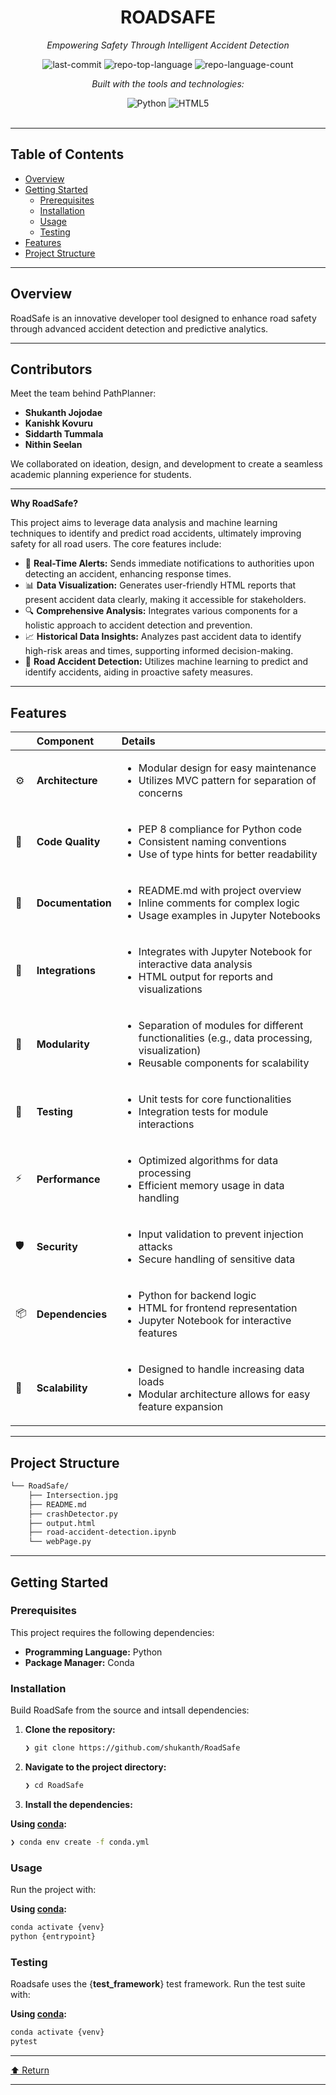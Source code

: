 <div id="top">

<!-- HEADER STYLE: CLASSIC -->
<div align="center">

# ROADSAFE

<em>Empowering Safety Through Intelligent Accident Detection</em>

<!-- BADGES -->
<img src="https://img.shields.io/github/last-commit/shukanth/RoadSafe?style=flat&logo=git&logoColor=white&color=0080ff" alt="last-commit">
<img src="https://img.shields.io/github/languages/top/shukanth/RoadSafe?style=flat&color=0080ff" alt="repo-top-language">
<img src="https://img.shields.io/github/languages/count/shukanth/RoadSafe?style=flat&color=0080ff" alt="repo-language-count">

<em>Built with the tools and technologies:</em>

<img src="https://img.shields.io/badge/Python-3776AB.svg?style=flat&logo=Python&logoColor=white" alt="Python">
<img src="https://img.shields.io/badge/HTML5-E34F26.svg?style=flat&logo=HTML5&logoColor=white" alt="HTML5">

</div>
<br>

---

## Table of Contents

- [Overview](#overview)
- [Getting Started](#getting-started)
    - [Prerequisites](#prerequisites)
    - [Installation](#installation)
    - [Usage](#usage)
    - [Testing](#testing)
- [Features](#features)
- [Project Structure](#project-structure)

---

## Overview

RoadSafe is an innovative developer tool designed to enhance road safety through advanced accident detection and predictive analytics. 

---

## Contributors

Meet the team behind PathPlanner:

- **Shukanth Jojodae**
- **Kanishk Kovuru**
- **Siddarth Tummala**
- **Nithin Seelan**

We collaborated on ideation, design, and development to create a seamless academic planning experience for students.

---

**Why RoadSafe?**

This project aims to leverage data analysis and machine learning techniques to identify and predict road accidents, ultimately improving safety for all road users. The core features include:

- 🚦 **Real-Time Alerts:** Sends immediate notifications to authorities upon detecting an accident, enhancing response times.
- 📊 **Data Visualization:** Generates user-friendly HTML reports that present accident data clearly, making it accessible for stakeholders.
- 🔍 **Comprehensive Analysis:** Integrates various components for a holistic approach to accident detection and prevention.
- 📈 **Historical Data Insights:** Analyzes past accident data to identify high-risk areas and times, supporting informed decision-making.
- 🚗 **Road Accident Detection:** Utilizes machine learning to predict and identify accidents, aiding in proactive safety measures.

---

## Features

|      | Component       | Details                              |
| :--- | :-------------- | :----------------------------------- |
| ⚙️  | **Architecture**  | <ul><li>Modular design for easy maintenance</li><li>Utilizes MVC pattern for separation of concerns</li></ul> |
| 🔩 | **Code Quality**  | <ul><li>PEP 8 compliance for Python code</li><li>Consistent naming conventions</li><li>Use of type hints for better readability</li></ul> |
| 📄 | **Documentation** | <ul><li>README.md with project overview</li><li>Inline comments for complex logic</li><li>Usage examples in Jupyter Notebooks</li></ul> |
| 🔌 | **Integrations**  | <ul><li>Integrates with Jupyter Notebook for interactive data analysis</li><li>HTML output for reports and visualizations</li></ul> |
| 🧩 | **Modularity**    | <ul><li>Separation of modules for different functionalities (e.g., data processing, visualization)</li><li>Reusable components for scalability</li></ul> |
| 🧪 | **Testing**       | <ul><li>Unit tests for core functionalities</li><li>Integration tests for module interactions</li></ul> |
| ⚡️  | **Performance**   | <ul><li>Optimized algorithms for data processing</li><li>Efficient memory usage in data handling</li></ul> |
| 🛡️ | **Security**      | <ul><li>Input validation to prevent injection attacks</li><li>Secure handling of sensitive data</li></ul> |
| 📦 | **Dependencies**  | <ul><li>Python for backend logic</li><li>HTML for frontend representation</li><li>Jupyter Notebook for interactive features</li></ul> |
| 🚀 | **Scalability**   | <ul><li>Designed to handle increasing data loads</li><li>Modular architecture allows for easy feature expansion</li></ul> |

---

## Project Structure

```sh
└── RoadSafe/
    ├── Intersection.jpg
    ├── README.md
    ├── crashDetector.py
    ├── output.html
    ├── road-accident-detection.ipynb
    └── webPage.py
```

---

## Getting Started

### Prerequisites

This project requires the following dependencies:

- **Programming Language:** Python
- **Package Manager:** Conda

### Installation

Build RoadSafe from the source and intsall dependencies:

1. **Clone the repository:**

    ```sh
    ❯ git clone https://github.com/shukanth/RoadSafe
    ```

2. **Navigate to the project directory:**

    ```sh
    ❯ cd RoadSafe
    ```

3. **Install the dependencies:**

**Using [conda](https://docs.conda.io/):**

```sh
❯ conda env create -f conda.yml
```

### Usage

Run the project with:

**Using [conda](https://docs.conda.io/):**

```sh
conda activate {venv}
python {entrypoint}
```

### Testing

Roadsafe uses the {__test_framework__} test framework. Run the test suite with:

**Using [conda](https://docs.conda.io/):**

```sh
conda activate {venv}
pytest
```

---

<div align="left"><a href="#top">⬆ Return</a></div>

---
